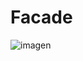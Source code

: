 # Facade
![imagen](https://github.com/user-attachments/assets/bebec9e5-78b8-4ff9-8b4d-19ded30b17e7)
